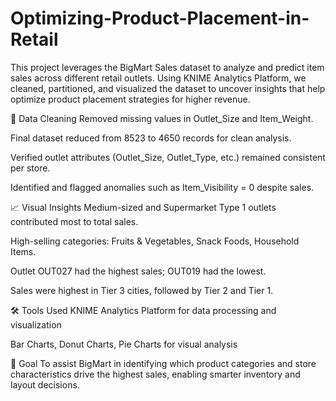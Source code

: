 # Optimizing-Product-Placement-in-Retail
This project leverages the BigMart Sales dataset to analyze and predict item sales across different retail outlets. Using KNIME Analytics Platform, we cleaned, partitioned, and visualized the dataset to uncover insights that help optimize product placement strategies for higher revenue.

🧹 Data Cleaning
Removed missing values in Outlet_Size and Item_Weight.

Final dataset reduced from 8523 to 4650 records for clean analysis.

Verified outlet attributes (Outlet_Size, Outlet_Type, etc.) remained consistent per store.

Identified and flagged anomalies such as Item_Visibility = 0 despite sales.

📈 Visual Insights
Medium-sized and Supermarket Type 1 outlets contributed most to total sales.

High-selling categories: Fruits & Vegetables, Snack Foods, Household Items.

Outlet OUT027 had the highest sales; OUT019 had the lowest.

Sales were highest in Tier 3 cities, followed by Tier 2 and Tier 1.

🛠 Tools Used
KNIME Analytics Platform for data processing and visualization

Bar Charts, Donut Charts, Pie Charts for visual analysis

🎯 Goal
To assist BigMart in identifying which product categories and store characteristics drive the highest sales, enabling smarter inventory and layout decisions.

